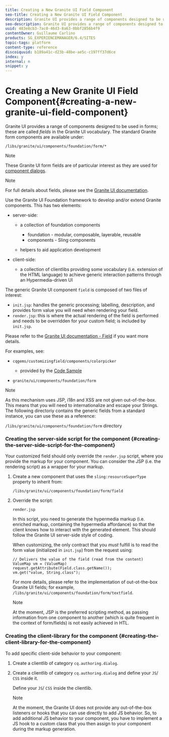 ```yaml
---
title: Creating a New Granite UI Field Component
seo-title: Creating a New Granite UI Field Component
description: Granite UI provides a range of components designed to be used in forms, called fields
seo-description: Granite UI provides a range of components designed to be used in forms, called fields
uuid: 483e8cb3-7ac0-46d3-8a63-0bbf2856b4f9
contentOwner: Guillaume Carlino
products: SG_EXPERIENCEMANAGER/6.4/SITES
topic-tags: platform
content-type: reference
discoiquuid: b189a41c-d23b-48be-ae5c-c197ff37d6ce
index: y
internal: n
snippet: y
---
```


# Creating a New Granite UI Field Component{#creating-a-new-granite-ui-field-component}

Granite UI provides a range of components designed to be used in forms; these are called *fields* in the Granite UI vocabulary. The standard Granite form components are available under:

`/libs/granite/ui/components/foundation/form/*`

>[!NOTE]
>
>These Granite UI form fields are of particular interest as they are used for [component dialogs](../../../sites/developing/using/developing-components.md).

>[!NOTE]
>
>For full details about fields, please see the [Granite UI documentation](/sites/developing/using/reference-materials/granite-ui/api/index).

Use the Granite UI Foundation framework to develop and/or extend Granite components. This has two elements:

* server-side:

    * a collection of foundation components

        * foundation - modular, composable, layerable, reusable
        * components - Sling components

    * helpers to aid application development

* client-side:

    * a collection of clientlibs providing some vocabulary (i.e. extension of the HTML language) to achieve generic interaction patterns through an Hypermedia-driven UI

The generic Granite UI component `field` is composed of two files of interest:

* `init.jsp`: handles the generic processing; labelling, description, and provides form value you will need when rendering your field.
* `render.jsp`: this is where the actual rendering of the field is performed and needs to be overridden for your custom field; is included by `init.jsp`.

Please refer to the [Granite UI documentation - Field](/sites/developing/using/reference-materials/granite-ui/api/jcr_root/libs/granite/ui/components/foundation/form/field/index) if you want more details.

For examples, see:

* `cqgems/customizingfield/components/colorpicker`

    * provided by the [Code Sample](../../../sites/developing/using/developing-components-samples.md#codesamplehowtocustomizedialogfields)

* `granite/ui/components/foundation/form`

>[!NOTE]
>
>As this mechanism uses JSP, i18n and XSS are not given out-of-the-box. This means that you will need to internationalize and escape your Strings. The following directoriy contains the generic fields from a standard instance, you can use these as a reference: 
>
>`/libs/granite/ui/components/foundation/form` directory

### Creating the server-side script for the component {#creating-the-server-side-script-for-the-component}

Your customized field should only override the `render.jsp` script, where you provide the markup for your component. You can consider the JSP (i.e. the rendering script) as a wrapper for your markup.

1. Create a new component that uses the `sling:resourceSuperType` property to inherit from:

   `/libs/granite/ui/components/foundation/form/field`

1. Override the script:

   `render.jsp`

   In this script, you need to generate the hypermedia markup (i.e. enriched markup, containing the hypermedia affordance) so that the client knows how to interact with the generated element. This should follow the Granite UI server-side style of coding.

   When customizing, the only contract that you *must* fulfill is to read the form value (initialized in `init.jsp`) from the request using:

   ```
   // Delivers the value of the field (read from the content)
   ValueMap vm = (ValueMap) request.getAttribute(Field.class.getName());
   vm.get("value, String.class"); 
   ```

   For more details, please refer to the implementation of out-ot-the-box Granite UI fields; for example, `/libs/granite/ui/components/foundation/form/textfield`.

   >[!NOTE]
   >
   >At the moment, JSP is the preferred scripting method, as passing information from one component to another (which is quite frequent in the context of form/fields) is not easily achieved in HTL.

### Creating the client-library for the component {#creating-the-client-library-for-the-component}

To add specific client-side behavior to your component:

1. Create a clientlib of category `cq.authoring.dialog`.
1. Create a clientlib of category `cq.authoring.dialog` and define your `JS`/ `CSS` inside it.

   Define your `JS`/ `CSS` inside the clientlib.

   >[!NOTE]
   >
   >At the moment, the Granite UI does not provide any out-of-the-box listeners or hooks that you can use directly to add JS behavior. So, to add additional JS behavior to your component, you have to implement a JS hook to a custom class that you then assign to your component during the markup generation.

